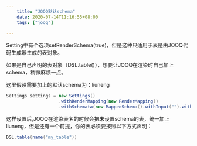 ```yaml
---
    title: "JOOQ默认schema"
    date: 2020-07-14T11:16:55+08:00
    tags: ["jooq"]
    
---
```


Setting中有个选项setRenderSchema(true)，但是这种只适用于表是由JOOQ代码生成器生成的表对象。

如果是自己声明的表对象（DSL.table()），想要让JOOQ在渲染时自己加上schema，稍微麻烦一点。

这里假设需要加上的默认schema为：liuneng
    
```java
Settings settings = new Settings()
                    .withRenderMapping(new RenderMapping()
                    .withSchemata(new MappedSchema().withInput("").withOutput("liuneng")));
```
这样设置后,JOOQ在渲染表名的时候会把未设置schema的表，统一加上liuneng，但是还有一个前提，你的表必须要按照以下方式声明：
```java
DSL.table(name("my_table"))
```